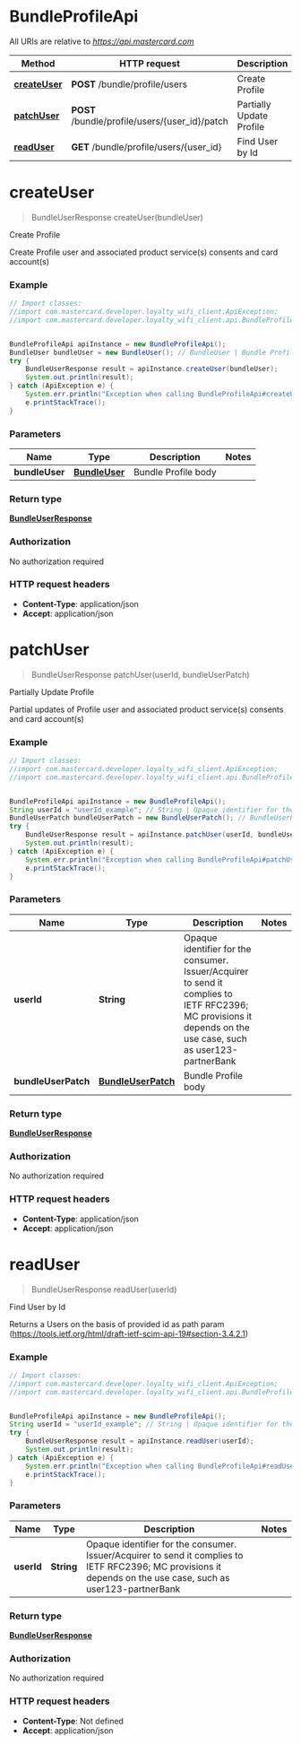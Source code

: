 # BundleProfileApi

All URIs are relative to *https://api.mastercard.com*

Method | HTTP request | Description
------------- | ------------- | -------------
[**createUser**](BundleProfileApi.md#createUser) | **POST** /bundle/profile/users | Create Profile
[**patchUser**](BundleProfileApi.md#patchUser) | **POST** /bundle/profile/users/{user_id}/patch | Partially Update Profile
[**readUser**](BundleProfileApi.md#readUser) | **GET** /bundle/profile/users/{user_id} | Find User by Id


<a name="createUser"></a>
# **createUser**
> BundleUserResponse createUser(bundleUser)

Create Profile

Create Profile user and associated product service(s) consents and card account(s)

### Example
```java
// Import classes:
//import com.mastercard.developer.loyalty_wifi_client.ApiException;
//import com.mastercard.developer.loyalty_wifi_client.api.BundleProfileApi;


BundleProfileApi apiInstance = new BundleProfileApi();
BundleUser bundleUser = new BundleUser(); // BundleUser | Bundle Profile body
try {
    BundleUserResponse result = apiInstance.createUser(bundleUser);
    System.out.println(result);
} catch (ApiException e) {
    System.err.println("Exception when calling BundleProfileApi#createUser");
    e.printStackTrace();
}
```

### Parameters

Name | Type | Description  | Notes
------------- | ------------- | ------------- | -------------
 **bundleUser** | [**BundleUser**](BundleUser.md)| Bundle Profile body |

### Return type

[**BundleUserResponse**](BundleUserResponse.md)

### Authorization

No authorization required

### HTTP request headers

 - **Content-Type**: application/json
 - **Accept**: application/json

<a name="patchUser"></a>
# **patchUser**
> BundleUserResponse patchUser(userId, bundleUserPatch)

Partially Update Profile

Partial updates of Profile user and associated product service(s) consents and card account(s)

### Example
```java
// Import classes:
//import com.mastercard.developer.loyalty_wifi_client.ApiException;
//import com.mastercard.developer.loyalty_wifi_client.api.BundleProfileApi;


BundleProfileApi apiInstance = new BundleProfileApi();
String userId = "userId_example"; // String | Opaque identifier for the consumer. Issuer/Acquirer to send it complies to IETF RFC2396; MC provisions it depends on the use case, such as user123-partnerBank
BundleUserPatch bundleUserPatch = new BundleUserPatch(); // BundleUserPatch | Bundle Profile body
try {
    BundleUserResponse result = apiInstance.patchUser(userId, bundleUserPatch);
    System.out.println(result);
} catch (ApiException e) {
    System.err.println("Exception when calling BundleProfileApi#patchUser");
    e.printStackTrace();
}
```

### Parameters

Name | Type | Description  | Notes
------------- | ------------- | ------------- | -------------
 **userId** | **String**| Opaque identifier for the consumer. Issuer/Acquirer to send it complies to IETF RFC2396; MC provisions it depends on the use case, such as user123-partnerBank |
 **bundleUserPatch** | [**BundleUserPatch**](BundleUserPatch.md)| Bundle Profile body |

### Return type

[**BundleUserResponse**](BundleUserResponse.md)

### Authorization

No authorization required

### HTTP request headers

 - **Content-Type**: application/json
 - **Accept**: application/json

<a name="readUser"></a>
# **readUser**
> BundleUserResponse readUser(userId)

Find User by Id

Returns a Users on the basis of provided id as path param (https://tools.ietf.org/html/draft-ietf-scim-api-19#section-3.4.2.1)

### Example
```java
// Import classes:
//import com.mastercard.developer.loyalty_wifi_client.ApiException;
//import com.mastercard.developer.loyalty_wifi_client.api.BundleProfileApi;


BundleProfileApi apiInstance = new BundleProfileApi();
String userId = "userId_example"; // String | Opaque identifier for the consumer. Issuer/Acquirer to send it complies to IETF RFC2396; MC provisions it depends on the use case, such as user123-partnerBank
try {
    BundleUserResponse result = apiInstance.readUser(userId);
    System.out.println(result);
} catch (ApiException e) {
    System.err.println("Exception when calling BundleProfileApi#readUser");
    e.printStackTrace();
}
```

### Parameters

Name | Type | Description  | Notes
------------- | ------------- | ------------- | -------------
 **userId** | **String**| Opaque identifier for the consumer. Issuer/Acquirer to send it complies to IETF RFC2396; MC provisions it depends on the use case, such as user123-partnerBank |

### Return type

[**BundleUserResponse**](BundleUserResponse.md)

### Authorization

No authorization required

### HTTP request headers

 - **Content-Type**: Not defined
 - **Accept**: application/json

